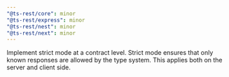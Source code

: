 ```yaml
---
"@ts-rest/core": minor
"@ts-rest/express": minor
"@ts-rest/nest": minor
"@ts-rest/next": minor
---
```


Implement strict mode at a contract level. Strict mode ensures that only known responses are allowed by the type system. This applies both on the server and client side.
